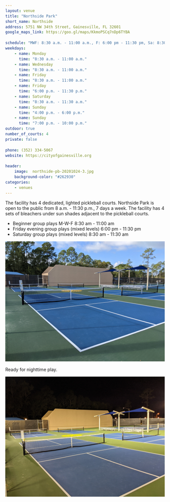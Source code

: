 ```yaml
---
layout: venue
title: "Northside Park"
short_name: Northside
address: 5751 NW 34th Street, Gainesville, FL 32601
google_maps_link: https://goo.gl/maps/KkmoPSCq7nDp6TYBA

schedule: "MWF: 8:30 a.m. - 11:00 a.m., F: 6:00 pm - 11:30 pm, Sa: 8:30 am - 11:30 am, Su 4:00 p.m. - 6 p.m., Su 7:00 p.m. - 10:00 p.m."
weekdays:
    - name: Monday
      time: "8:30 a.m. - 11:00 a.m."
    - name: Wednesday
      time: "8:30 a.m. - 11:00 a.m."
    - name: Friday
      time: "8:30 a.m. - 11:00 a.m."
    - name: Friday
      time: "6:00 p.m. - 11:30 p.m."
    - name: Saturday
      time: "8:30 a.m. - 11:30 a.m."
    - name: Sunday
      time: "4:00 p.m. - 6:00 p.m."
    - name: Sunday
      time: "7:00 p.m. - 10:00 p.m."
outdoor: true
number_of_courts: 4
private: false

phone: (352) 334-5067
website: https://cityofgainesville.org

header:
    image:  northside-pb-20201024-3.jpg
    background-color: "#262930"
categories:
    - venues
---
```

<!--more-->

The facility has 4 dedicated, lighted pickleball courts. Northside Park is open to the public from 8 a.m. - 11:30 p.m., 7 days a week. The facility has 4 sets of bleachers under sun shades adjacent to the pickleball courts. 

- Beginner group plays M-W-F 8:30 am - 11:00 am
- Friday evening group plays (mixed levels) 6:00 pm - 11:30 pm
- Saturday group plays (mixed levels) 8:30 am - 11:30 am

![Four courts ready for play](/images/northside-pb-20201024-1.jpg)

Ready for nighttime play.

![New LED lighting](/images/northside-pb-20201024-2.jpg)